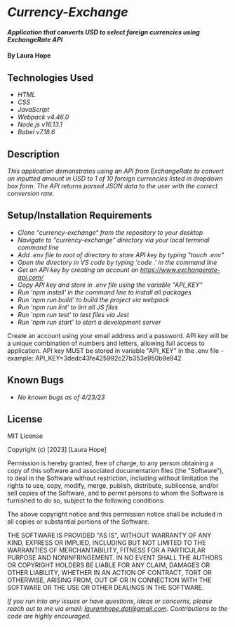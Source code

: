 # _Currency-Exchange_

#### _Application that converts USD to select foreign currencies using ExchangeRate API_

#### By **Laura Hope**

## Technologies Used

* _HTML_
* _CSS_
* _JavaScript_
* _Webpack v4.46.0_
* _Node.js v16.13.1_
* _Babel v7.18.6_

## Description

_This application demonstrates using an API from ExchangeRate to convert an inputted amount in USD to 1 of 10 foreign currencies listed in dropdown box form. The API returns parsed JSON data to the user with the correct conversion rate._

## Setup/Installation Requirements

* _Clone “currency-exchange“ from the repository to your desktop_
* _Navigate to "currency-exchange" directory via your local terminal command line_
* _Add .env file to root of directory to store API key by typing "touch .env"_
* _Open the directory in VS code by typing 'code .' in the command line_
* _Get an API key by creating an account on https://www.exchangerate-api.com/_
* _Copy API key and store in .env file using the variable "API_KEY"_
* _Run 'npm install' in the command line to install all packages_
* _Run 'npm run build' to build the project via webpack_
* _Run 'npm run lint' to lint all JS files_
* _Run 'npm run test' to test files via Jest_
* _Run 'npm run start' to start a development server_

Create an account using your email address and a password. API key will be a unique combination of numbers and letters, allowing full access to application. API key MUST be stored in variable "API_KEY" in the .env file - example: API_KEY=3dedc43fe425992c27b353e950b9e942

## Known Bugs

* _No known bugs as of 4/23/23_

## License

MIT License

Copyright (c) [2023] [Laura Hope]

Permission is hereby granted, free of charge, to any person obtaining a copy
of this software and associated documentation files (the "Software"), to deal
in the Software without restriction, including without limitation the rights
to use, copy, modify, merge, publish, distribute, sublicense, and/or sell
copies of the Software, and to permit persons to whom the Software is
furnished to do so, subject to the following conditions:

The above copyright notice and this permission notice shall be included in all
copies or substantial portions of the Software.

THE SOFTWARE IS PROVIDED "AS IS", WITHOUT WARRANTY OF ANY KIND, EXPRESS OR
IMPLIED, INCLUDING BUT NOT LIMITED TO THE WARRANTIES OF MERCHANTABILITY,
FITNESS FOR A PARTICULAR PURPOSE AND NONINFRINGEMENT. IN NO EVENT SHALL THE
AUTHORS OR COPYRIGHT HOLDERS BE LIABLE FOR ANY CLAIM, DAMAGES OR OTHER
LIABILITY, WHETHER IN AN ACTION OF CONTRACT, TORT OR OTHERWISE, ARISING FROM,
OUT OF OR IN CONNECTION WITH THE SOFTWARE OR THE USE OR OTHER DEALINGS IN THE
SOFTWARE.

_If you run into any issues or have questions, ideas or concerns, please reach out to me via email: lauramhope.dpt@gmail.com.  Contributions to the code are highly encouraged._
